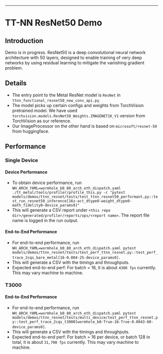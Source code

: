 ---

# TT-NN ResNet50 Demo

## Introduction
Demo is in progress. ResNet50 is a deep convolutional neural network architecture with 50 layers, designed to enable training of very deep networks by using residual learning to mitigate the vanishing gradient problem.

## Details

+ The entry point to the Metal ResNet model is `ResNet` in `ttnn_functional_resnet50_new_conv_api.py`.
+ The model picks up certain configs and weights from TorchVision pretrained model. We have used `torchvision.models.ResNet50_Weights.IMAGENET1K_V1` version from TorchVision as our reference.
+ Our ImageProcessor on the other hand is based on `microsoft/resnet-50` from huggingface.

## Performance

### Single Device

#### Device Performance
+ To obtain device performance, run `WH_ARCH_YAML=wormhole_b0_80_arch_eth_dispatch.yaml ./tt_metal/tools/profiler/profile_this.py -c "pytest models/demos/ttnn_resnet/tests/test_ttnn_resnet50_performant.py::test_run_resnet50_inference[16z-act_dtype0-weight_dtype0-math_fidelity0-device_params0]"`
+ This will generate a CSV report under `<this repo dir>/generated/profiler/reports/ops/<report name>`. The report file name is logged in the run output.

#### End-to-End Performance
+ For end-to-end performance, run `WH_ARCH_YAML=wormhole_b0_80_arch_eth_dispatch.yaml pytest models/demos/ttnn_resnet/tests/test_perf_ttnn_resnet.py::test_perf_trace_2cqs_bare_metal[16-0.004-25-device_params0]`. 
+ This will generate a CSV with the timings and throughputs.
+ Expected end-to-end perf: For batch = 16, it is about `4300 fps` currently. This may vary machine to machine.

### T3000
#### End-to-End Performance
+ For end-to-end performance, run `WH_ARCH_YAML=wormhole_b0_80_arch_eth_dispatch.yaml pytest models/demos/ttnn_resnet/tests/multi_device/test_perf_ttnn_resnet.py::test_perf_trace_2cqs_t3000[wormhole_b0-True-16-True-0.0043-60-device_params0]`. 
+ This will generate a CSV with the timings and throughputs.
+ Expected end-to-end perf: For batch = 16 per device, or batch 128 in total, it is about `31,700 fps` currently. This may vary machine to machine.